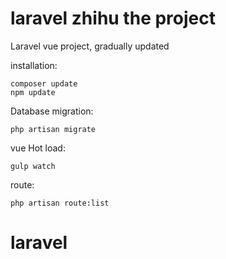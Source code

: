 # laravel zhihu the project
Laravel vue project, gradually updated

installation:
```
composer update 
npm update
```
Database migration:
```
php artisan migrate
```
vue Hot load:
```
gulp watch
```
route:
```
php artisan route:list
```
# laravel
